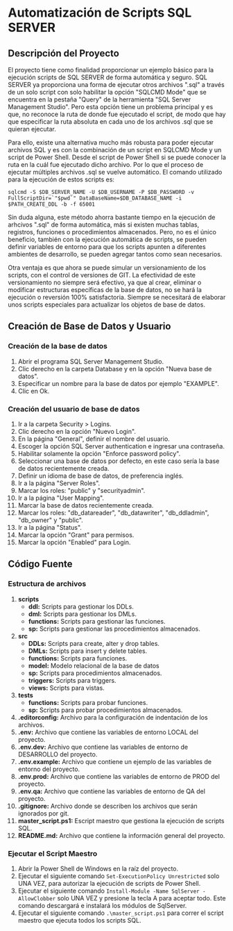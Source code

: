 # Automatización de Scripts SQL SERVER

## Descripción del Proyecto

El proyecto tiene como finalidad proporcionar un ejemplo básico para la ejecución scripts de SQL SERVER de forma automática y seguro. SQL SERVER ya proporciona una forma de ejecutar otros archivos ".sql" a través de un solo script con solo habilitar la opción "SQLCMD Mode" que se encuentra en la pestaña "Query" de la herramienta "SQL Server Management Studio". Pero esta opción tiene un problema principal y es que, no reconoce la ruta de donde fue ejecutado el script, de modo que hay que especificar la ruta absoluta en cada uno de los archivos .sql que se quieran ejecutar.

Para ello, existe una alternativa mucho más robusta para poder ejecutar archivos SQL y es con la combinación de un script en SQLCMD Mode y un script de Power Shell. Desde el script de Power Shell si se puede conocer la ruta en la cuál fue ejecutado dicho archivo. Por lo que el proceso de ejecutar múltiples archivos .sql se vuelve automático. El comando utilizado para la ejecución de estos scripts es:

```
sqlcmd -S $DB_SERVER_NAME -U $DB_USERNAME -P $DB_PASSWORD -v FullScriptDir=`"$pwd`" DataBaseName=$DB_DATABASE_NAME -i $PATH_CREATE_DDL -b -f 65001
```

Sin duda alguna, este método ahorra bastante tiempo en la ejecución de arhcivos ".sql" de forma automática, más si existen muchas tablas, registros, funciones o procedimientos almacenados. Pero, no es el único beneficio, también con la ejecución automática de scripts, se pueden definir variables de entorno para que los scripts apunten a diferentes ambientes de desarrollo, se pueden agregar tantos como sean necesarios.

Otra ventaja es que ahora se puede simular un versionamiento de los scripts, con el control de versiones de GIT. La efectividad de este versionamiento no siempre será efectivo, ya que al crear, eliminar o modificar estructuras específicas de la base de datos, no se hará la ejecución o reversión 100% satisfactoria. Siempre se necesitará de elaborar unos scripts especiales para actualizar los objetos de base de datos.

## Creación de Base de Datos y Usuario

### Creación de la base de datos

1. Abrir el programa SQL Server Management Studio.
2. Clic derecho en la carpeta Database y en la opción "Nueva base de datos".
3. Especificar un nombre para la base de datos por ejemplo "EXAMPLE".
4. Clic en Ok.

### Creación del usuario de base de datos

1. Ir a la carpeta Security > Logins.
2. Clic derecho en la opción "Nuevo Login".
3. En la página "General", definir el nombre del usuario.
4. Escoger la opción SQL Server authentication e ingresar una contraseña.
5. Habilitar solamente la opción "Enforce password policy".
6. Seleccionar una base de datos por defecto, en este caso sería la base de datos recientemente creada.
7. Definir un idioma de base de datos, de preferencia inglés.
8. Ir a la página "Server Roles".
9. Marcar los roles: "public" y "securityadmin".
10. Ir a la página "User Mapping".
11. Marcar la base de datos recientemente creada.
12. Marcar los roles: "db_datareader", "db_datawriter", "db_ddladmin", "db_owner" y "public".
13. Ir a la página "Status".
14. Marcar la opción "Grant" para permisos.
15. Marcar la opción "Enabled" para Login.

## Código Fuente

### Estructura de archivos

1. **scripts**
    - **ddl:** Scripts para gestionar los DDLs.
    - **dml:** Scripts para gestionar los DMLs.
    - **functions:** Scripts para gestionar las funciones.
    - **sp:** Scripts para gestionar las procedimientos almacenados.
2. **src**
    - **DDLs:** Scripts para create, alter y drop tables.
    - **DMLs:** Scripts para insert y delete tables.
    - **functions:** Scripts para funciones.
    - **model:** Modelo relacional de la base de datos
    - **sp:** Scripts para procedimientos almacenados.
    - **triggers:** Scripts para triggers.
    - **views:** Scripts para vistas.
3. **tests**
    - **functions:** Scripts para probar funciones.
    - **sp:** Scripts para probar procedimientos almacenados.
4. **.editorconfig:** Archivo para la configuración de indentación de los archivos.
5. **.env:** Archivo que contiene las variables de entorno LOCAL del proyecto.
6. **.env.dev:** Archivo que contiene las variables de entorno de DESARROLLO del proyecto.
7. **.env.example:** Archivo que contiene un ejemplo de las variables de entorno del proyecto.
8. **.env.prod:** Archivo que contiene las variables de entorno de PROD del proyecto.
9. **.env.qa:** Archivo que contiene las variables de entorno de QA del proyecto.
10. **.gitignore:** Archivo donde se describen los archivos que serán ignorados por git.
11. **master_script.ps1:** Escript maestro que gestiona la ejecución de scripts SQL.
12. **README.md:** Archivo que contiene la información general del proyecto.

### Ejecutar el Script Maestro

1. Abrir la Power Shell de Windows en la raíz del proyecto.
2. Ejecutar el siguiente comando `Set-ExecutionPolicy Unrestricted` solo UNA VEZ, para autorizar la ejecución de scripts de Power Shell.
3. Ejecutar el siguiente comando `Install-Module -Name SqlServer -AllowClobber` solo UNA VEZ y presione la tecla A para aceptar todo. Este comando descargará e instalará los módulos de SqlServer.
4. Ejecutar el siguiente comando `.\master_script.ps1` para correr el script maestro que ejecuta todos los scripts SQL.
